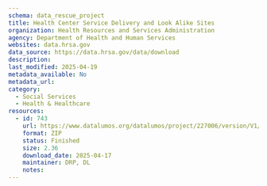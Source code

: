 ```yaml
---
schema: data_rescue_project 
title: Health Center Service Delivery and Look Alike Sites
organization: Health Resources and Services Administration
agency: Department of Health and Human Services
websites: data.hrsa.gov
data_source: https://data.hrsa.gov/data/download
description: 
last_modified: 2025-04-19
metadata_available: No
metadata_url: 
category:
  - Social Services 
  - Health & Healthcare 
resources:
  - id: 743
    url: https://www.datalumos.org/datalumos/project/227006/version/V1/view
    format: ZIP
    status: Finished
    size: 2.36
    download_date: 2025-04-17
    maintainer: DRP, DL
    notes: 
---
```

